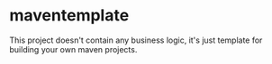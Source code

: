 # maventemplate

This project doesn't contain any business logic, it's just template for building your own maven projects.
